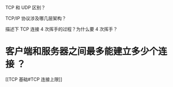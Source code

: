 TCP 和 UDP 区别？

TCP/IP 协议涉及哪几层架构？

描述下 TCP 连接 4 次挥手的过程？为什么要 4 次挥手？

# 客户端和服务器之间最多能建立多少个连接 ？
[[TCP 基础#TCP 连接上限]]